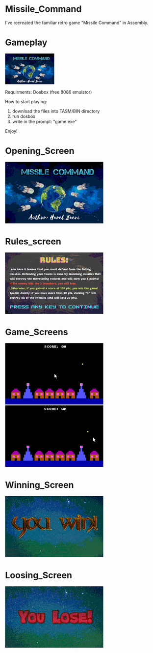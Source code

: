 # Missile_Command
I've recreated the familiar retro game "Missile Command" in Assembly. 


# Gameplay
![gameplay](https://github.com/HarelZeevi/Missile_Command/blob/main/gameplays/gameplay.gif)



Requirments:
  Dosbox (free 8086 emulator)
 
 How to start playing:
  1. download the files into TASM/BIN directory
  2. run dosbox 
  3. write in the prompt: "game.exe"
 
 Enjoy!

# Opening_Screen
![opening screen](https://github.com/HarelZeevi/Missile_Command/blob/main/screenshots/td_009.png)


# Rules_screen
![rules_screen](https://github.com/HarelZeevi/Missile_Command/blob/main/screenshots/td_010.png)


# Game_Screens
![game_screen1](https://github.com/HarelZeevi/Missile_Command/blob/main/screenshots/td_011.png)
![game_screen2](https://github.com/HarelZeevi/Missile_Command/blob/main/screenshots/td_012.png)

# Winning_Screen
![winning](https://github.com/HarelZeevi/Missile_Command/blob/main/pic3.bmp)

# Loosing_Screen
![loosing](https://github.com/HarelZeevi/Missile_Command/blob/main/pic4.bmp)
